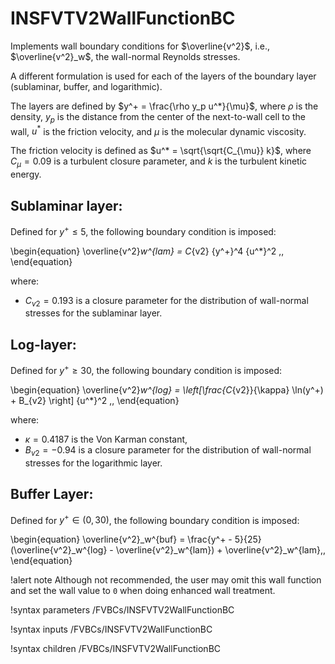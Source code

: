 # INSFVTV2WallFunctionBC

Implements wall boundary conditions for $\overline{v^2}$, i.e., $\overline{v^2}_w$, the wall-normal Reynolds stresses.

A different formulation is used for each of the layers of the boundary layer (sublaminar, buffer, and logarithmic).

The layers are defined by $y^+ = \frac{\rho y_p u^*}{\mu}$,
where $\rho$ is the density, $y_p$ is the distance from the center of the next-to-wall cell to the wall,
$u^*$ is the friction velocity, and $\mu$ is the molecular dynamic viscosity.

The friction velocity is defined as $u^* = \sqrt{\sqrt{C_{\mu}} k}$,
where $C_{\mu} = 0.09$ is a turbulent closure parameter, and $k$ is the turbulent kinetic energy.

## Sublaminar layer:

Defined for $y^+ \leq 5$, the following boundary condition is imposed:

\begin{equation}
\overline{v^2}_w^{lam} = C_{v2} {y^+}^4 {u^*}^2 \,,
\end{equation}

where:

- $C_{v2} = 0.193$ is a closure parameter for the distribution of wall-normal stresses for the sublaminar layer.

## Log-layer:

Defined for $y^+ \geq 30$, the following boundary condition is imposed:

\begin{equation}
\overline{v^2}_w^{log} = \left[\frac{C_{v2}}{\kappa} \ln(y^+) + B_{v2} \right] {u^*}^2 \,,
\end{equation}

where:

- $\kappa = 0.4187$ is the Von Karman constant,
- $B_{v2} = -0.94$ is a closure parameter for the distribution of wall-normal stresses for the logarithmic layer.

## Buffer Layer:

Defined for $y^+ \in (0,30)$, the following boundary condition is imposed:

\begin{equation}
\overline{v^2}_w^{buf} =  \frac{y^+ - 5}{25} (\overline{v^2}_w^{log} - \overline{v^2}_w^{lam}) + \overline{v^2}_w^{lam}\,,
\end{equation}

!alert note
Although not recommended, the user may omit this wall function and set the wall
value to `0` when doing enhanced wall treatment.

!syntax parameters /FVBCs/INSFVTV2WallFunctionBC

!syntax inputs /FVBCs/INSFVTV2WallFunctionBC

!syntax children /FVBCs/INSFVTV2WallFunctionBC
